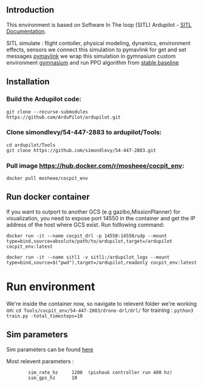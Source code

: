 ## Introduction 

This environment is based on Software In The loop (SITL) Ardupilot - 
[SITL Documentation](https://ardupilot.org/dev/docs/sitl-simulator-software-in-the-loop.html).
    
SITL simulate : flight contoller, physical modeling, dynamics, environment effects, sensors
we connect this simulation to pymavlink for get and set messages [pymavlink](https://mavlink.io/en/mavgen_python/)
we wrap this simulation in gymnasium custom environment [gymnasium](https://gymnasium.farama.org/index.html) 
and run PPO algorithm from [stable baseline](https://stable-baselines3.readthedocs.io/en/master/modules/ppo.html)
     
## Installation 

### Build the Ardupilot code:
```
git clone --recurse-submodules https://github.com/ArduPilot/ardupilot.git
```

### Clone simondlevy/54-447-2883 to ardupilot/Tools:
```
cd ardupilot/Tools
git clone https://github.com/simondlevy/54-447-2883.git
```

### Pull image https://hub.docker.com/r/mosheee/cocpit_env:
```docker pull mosheee/cocpit_env```
    
## Run docker container

If you want to outport to another GCS (e.g gazibo,MissionPlanner) for
visualization, you need to expose port 14550 in the container and get the IP address of
the host where GCS exist.  Run folllowing command:

```docker run -it --name cocpit_drl -p 14550:14550/udp --mount type=bind,source=absolute/path/to/ardupilot,target=/ardupilot cocpit_env:latest```

```docker run -it --name sitl1 -v sitl1:/ardupilot_logs --mount type=bind,source=$("pwd"),target=/ardupilot,readonly cocpit_env:latest```

# Run environment
We're inside the container now, so navigate to relevent folder we're working on:
```cd Tools/cocpit_env/54-447-2883/drone-drl/drl/```
for training : 
```python3 train.py -total_timesteps=10```
        

## Sim parameters 

Sim parameters can be found [here](https://ardupilot.org/plane/docs/parameters.html#parameters-sim)
    
Most relevent parameters :
```
        sim_rate_hz     1200  (pixhauk controller run 400 hz)
        sim_gps_hz      10   
```
